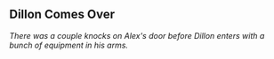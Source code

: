 Dillon Comes Over
---
*There was a couple knocks on Alex's door before Dillon enters with a bunch of equipment in his arms.*

